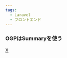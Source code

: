 ```yaml
---
tags:
  - Laravel
  - フロントエンド
---
```


### OGPはSummaryを使う
[X](https://twitter.com/catnose99/status/1709747602013741406)